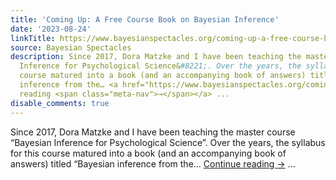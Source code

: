 ```yaml
---
title: 'Coming Up: A Free Course Book on Bayesian Inference'
date: '2023-08-24'
linkTitle: https://www.bayesianspectacles.org/coming-up-a-free-course-book-on-bayesian-inference/
source: Bayesian Spectacles
description: Since 2017, Dora Matzke and I have been teaching the master course &#8220;Bayesian
  Inference for Psychological Science&#8221;. Over the years, the syllabus for this
  course matured into a book (and an accompanying book of answers) titled &#8220;Bayesian
  inference from the… <a href="https://www.bayesianspectacles.org/coming-up-a-free-course-book-on-bayesian-inference/">Continue
  reading <span class="meta-nav">→</span></a> ...
disable_comments: true
---
```

Since 2017, Dora Matzke and I have been teaching the master course &#8220;Bayesian Inference for Psychological Science&#8221;. Over the years, the syllabus for this course matured into a book (and an accompanying book of answers) titled &#8220;Bayesian inference from the… <a href="https://www.bayesianspectacles.org/coming-up-a-free-course-book-on-bayesian-inference/">Continue reading <span class="meta-nav">→</span></a> ...